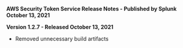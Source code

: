 **AWS Security Token Service Release Notes - Published by Splunk October 13, 2021**


**Version 1.2.7 - Released October 13, 2021**

* Removed unnecessary build artifacts
